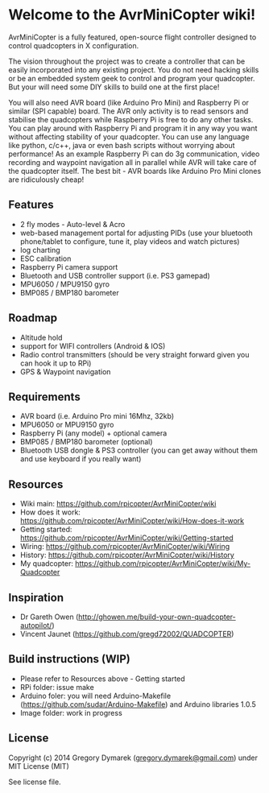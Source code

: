 # Welcome to the AvrMiniCopter wiki!

AvrMiniCopter is a fully featured, open-source flight controller designed to control quadcopters in X configuration. 

The vision throughout the project was to create a controller that can be easily incorporated into any existing project. You do not need hacking skills or be an embedded system geek to control and program your quadcopter. But your will need some DIY skills to build one at the first place!

You will also need AVR board (like Arduino Pro Mini) and Raspberry Pi or similar (SPI capable) board. The AVR only activity is to read sensors and stabilise the quadcopters while Raspberry Pi is free to do any other tasks. You can play around with Raspberry Pi and program it in any way you want without affecting stability of your quadcopter. You can use any language like python, c/c++, java or even bash scripts without worrying about performance! As an example Raspberry Pi can do 3g communication, video recording and waypoint navigation all in parallel while AVR will take care of the quadcopter itself. The best bit - AVR boards like Arduino Pro Mini clones are ridiculously cheap! 

## Features
* 2 fly modes - Auto-level & Acro
* web-based management portal for adjusting PIDs (use your bluetooth phone/tablet to configure, tune it, play videos and watch pictures)
* log charting
* ESC calibration
* Raspberry Pi camera support
* Bluetooth and USB controller support (i.e. PS3 gamepad)
* MPU6050 / MPU9150 gyro
* BMP085 / BMP180 barometer

## Roadmap
* Altitude hold
* support for WIFI controllers (Android & IOS)
* Radio control transmitters (should be very straight forward given you can hook it up to RPi)
* GPS & Waypoint navigation

## Requirements
* AVR board (i.e. Arduino Pro mini 16Mhz, 32kb)
* MPU6050 or MPU9150 gyro
* Raspberry Pi (any model) + optional camera
* BMP085 / BMP180 barometer (optional)
* Bluetooth USB dongle & PS3 controller (you can get away without them and use keyboard if you really want)


## Resources
* Wiki main: https://github.com/rpicopter/AvrMiniCopter/wiki
* How does it work: https://github.com/rpicopter/AvrMiniCopter/wiki/How-does-it-work
* Getting started: https://github.com/rpicopter/AvrMiniCopter/wiki/Getting-started
* Wiring: https://github.com/rpicopter/AvrMiniCopter/wiki/Wiring
* History: https://github.com/rpicopter/AvrMiniCopter/wiki/History
* My quadcopter: https://github.com/rpicopter/AvrMiniCopter/wiki/My-Quadcopter

## Inspiration
* Dr Gareth Owen (http://ghowen.me/build-your-own-quadcopter-autopilot/)
* Vincent Jaunet (https://github.com/gregd72002/QUADCOPTER)

## Build instructions (WIP)
* Please refer to Resources above - Getting started
* RPi folder: issue make
* Arduino foler: you will need Arduino-Makefile (https://github.com/sudar/Arduino-Makefile) and Arduino libraries 1.0.5
* Image folder: work in progress

## License
Copyright (c) 2014 Gregory Dymarek (gregory.dymarek@gmail.com) under MIT License (MIT)

See license file.


